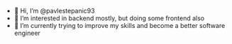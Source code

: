 - 👋 Hi, I’m @pavlestepanic93
- 👀 I’m interested in backend mostly, but doing some frontend also
- 🌱 I’m currently trying to improve my skills and become a better software engineer
